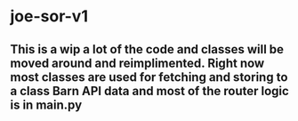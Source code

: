 # joe-sor-v1

## This is a wip a lot of the code and classes will be moved around and reimplimented. Right now most classes are used for fetching and storing to a class Barn API data and most of the router logic is in main.py
